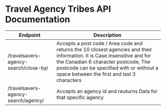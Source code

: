 # Travel Agency Tribes API Documentation

| Endpoint | Description |
| ------ | ------ |
| /travelsavers-agency-search/close-by/ | Accepts a post code / Area code and returns the 10 closest agencies and their information. It is Case insensitive and for the Canadian 6 character postcode, The postcode can be specified with or without a space between the first and last 3 characters  |
| /travelsavers-agency-search/agency/ | Accepts an agency id and reuturns Data for that specific agency  |
